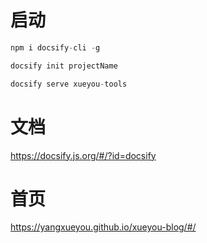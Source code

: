 # 启动

``` js
npm i docsify-cli -g

docsify init projectName

docsify serve xueyou-tools

```

# 文档

https://docsify.js.org/#/?id=docsify


# 首页

https://yangxueyou.github.io/xueyou-blog/#/